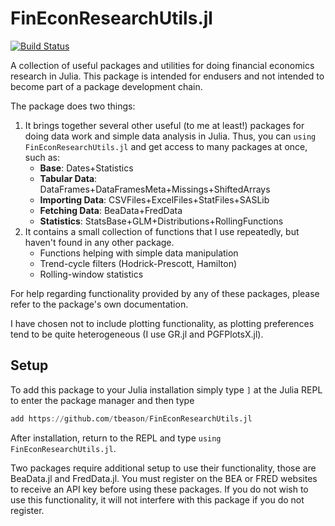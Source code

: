 
# FinEconResearchUtils.jl

[![Build Status](https://travis-ci.com/tbeason/FinEconResearchUtils.jl.svg?branch=master)](https://travis-ci.com/tbeason/FinEconResearchUtils.jl)


A collection of useful packages and utilities for doing financial economics research in Julia. This package is intended for endusers and not intended to become part of a package development chain. 

The package does two things:
 1. It brings together several other useful (to me at least!) packages for doing data work and simple data analysis in Julia. Thus, you can `using FinEconResearchUtils.jl` and get access to many packages at once, such as: 
    - **Base**: Dates+Statistics
    - **Tabular Data**: DataFrames+DataFramesMeta+Missings+ShiftedArrays
    - **Importing Data**: CSVFiles+ExcelFiles+StatFiles+SASLib
    - **Fetching Data**: BeaData+FredData
    - **Statistics**: StatsBase+GLM+Distributions+RollingFunctions
 2. It contains a small collection of functions that I use repeatedly, but haven't found in any other package.
    - Functions helping with simple data manipulation
    - Trend-cycle filters (Hodrick-Prescott, Hamilton)
    - Rolling-window statistics
    
 
For help regarding functionality provided by any of these packages, please refer to the package's own documentation.
 
I have chosen not to include plotting functionality, as plotting preferences tend to be quite heterogeneous (I use GR.jl and PGFPlotsX.jl).
 
 
## Setup

To add this package to your Julia installation simply type `]` at the Julia REPL to enter the package manager and then type
```julia
add https://github.com/tbeason/FinEconResearchUtils.jl
```
 
After installation, return to the REPL and type `using FinEconResearchUtils.jl`.
 
Two packages require additional setup to use their functionality, those are BeaData.jl and FredData.jl. You must register on the BEA or FRED websites to receive an API key before using these packages. If you do not wish to use this functionality, it will not interfere with this package if you do not register.

